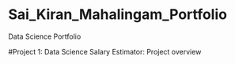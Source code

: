 # Sai_Kiran_Mahalingam_Portfolio
Data Science Portfolio

#Project 1: Data Science Salary Estimator: Project overview
